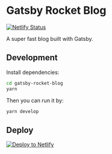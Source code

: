 # Gatsby Rocket Blog

[![Netlify Status](https://api.netlify.com/api/v1/badges/22c7923b-babe-4e50-9569-a208a878383b/deploy-status)](https://app.netlify.com/sites/firekylin/deploys)

A super fast blog built with Gatsby.

## Development

Install dependencies:

```sh
cd gatsby-rocket-blog
yarn
```

Then you can run it by:

```sh
yarn develop
```

## Deploy

[![Deploy to Netlify](https://www.netlify.com/img/deploy/button.svg)](https://app.netlify.com/start/deploy?repository=https://github.com/Raincal/gatsby-theme-rocket)
